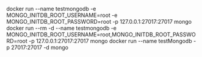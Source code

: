 docker run --name testmongodb -e MONGO_INITDB_ROOT_USERNAME=root -e MONGO_INITDB_ROOT_PASSWORD=root -p 127.0.0.1:27017:27017 mongo
docker run --rm -d --name testmongodb -e MONGO_INITDB_ROOT_USERNAME=root,MONGO_INITDB_ROOT_PASSWORD=root -p 127.0.0.1:27017:27017 mongo
docker run --name testMongodb -p 27017:27017 -d mongo
